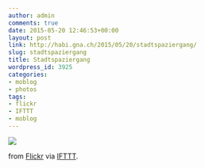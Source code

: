```yaml
---
author: admin
comments: true
date: 2015-05-20 12:46:53+00:00
layout: post
link: http://habi.gna.ch/2015/05/20/stadtspaziergang/
slug: stadtspaziergang
title: Stadtspaziergang
wordpress_id: 3925
categories:
- moblog
- photos
tags:
- flickr
- IFTTT
- moblog
---
```


![](http://ift.tt/1EXs5Jr)  

  

from [Flickr](http://flic.kr/p/sYJXs3) via [IFTTT](http://ift.tt/1c4nCfM).
